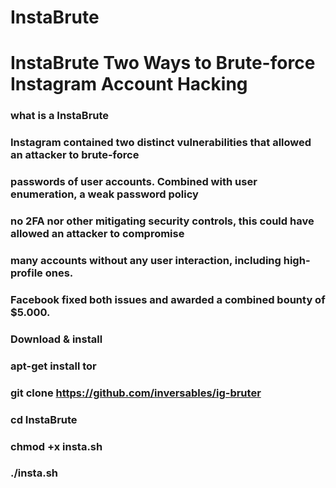 # InstaBrute
# InstaBrute Two Ways to Brute-force Instagram Account Hacking

### what is a InstaBrute

### Instagram contained two distinct vulnerabilities that allowed an attacker to brute-force
### passwords of user accounts. Combined with user enumeration, a weak password policy
### no 2FA nor other mitigating security controls, this could have allowed an attacker to compromise 
### many accounts without any user interaction, including high-profile ones. 
### Facebook fixed both issues and awarded a combined bounty of $5.000.


### Download & install

### apt-get install tor

### git clone https://github.com/inversables/ig-bruter

### cd InstaBrute

### chmod +x insta.sh

### ./insta.sh




